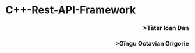 # C++-Rest-API-Framework
<p align="right">
  <h3 align="right">>Tătar Ioan  Dan</h3>
  <h3 align="right">>Gîngu Octavian Grigorie</h3>
</p>
